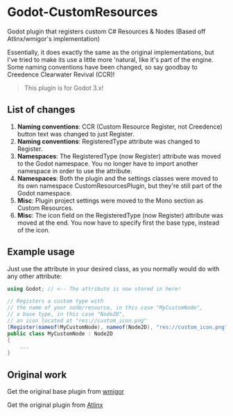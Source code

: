 # Godot-CustomResources
Godot plugin that registers custom C# Resources &amp; Nodes (Based off Atlinx/wmigor's implementation)

Essentially, it does exactly the same as the original implementations, but I've tried to make its use a little more 'natural, like it's part of the engine. Some naming conventions have been changed, so say goodbay to Creedence Clearwater Revival (CCR)!

> This plugin is for Godot 3.x!

## List of changes

1. **Naming conventions**: CCR (Custom Resource Register, not Creedence) button text was changed to just Register.
2. **Naming conventions**: RegisteredType attribute was changed to Register.
3. **Namespaces**: The RegisteredType (now Register) attribute was moved to the Godot namespace. You no longer have to import another namespace in order to use the attribute.
4. **Namespaces**: Both the plugin and the settings classes were moved to its own namespace CustomResourcesPlugin, but they're still part of the Godot namespace.
5. **Misc**: Plugin project settings were moved to the Mono section as Custom Resources.
6. **Misc**: The icon field on the RegisteredType (now Register) attribute was moved at the end. You now have to specify first the base type, instead of the icon.

## Example usage

Just use the attribute in your desired class, as you normally would do with any other attribute:
```C#
using Godot; // <-- The attribute is now stored in here!

// Registers a custom type with 
// the name of your node/resource, in this case "MyCustomNode",
// a base type, in this case "Node2D",
// an icon located at "res://custom_icon.png"
[Register(nameof(MyCustomNode), nameof(Node2D), "res://custom_icon.png")]
public class MyCustomNode : Node2D
{
	...
}
```

## Original work

Get the original base plugin from [wmigor](https://github.com/wmigor/godot-mono-custom-resource-register)

Get the original plugin from [Atlinx](https://github.com/Atlinx/Godot-Mono-CustomResourceRegistry)
